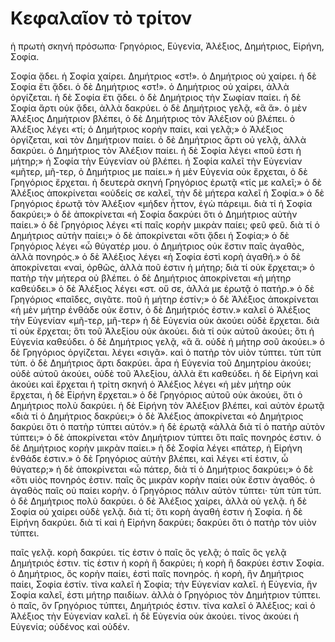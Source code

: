 # Κεφαλαῖον τὸ τρίτον

ἡ πρωτὴ σκηνή
πρόσωπα· Γρηγόριος, Εὐγενία, Ἀλέξιος, Δημήτριος, Εἰρήνη, Σοφία.

Σοφία ᾄδει. ἡ Σοφία χαίρει.
Δημήτριος «στ!». ὁ Δημήτριος οὐ χαίρει.
ἡ δὲ Σοφία ἔτι ᾄδει.
ὁ δὲ Δημήτριος «στ!». ὁ Δημήτριος οὐ χαίρει, ἀλλὰ ὀργίζεται.
ἡ δὲ Σοφία ἔτι ᾄδει.
ὁ δὲ Δημήτριος τὴν Σωφίαν παίει.
ἡ δὲ Σοφία ἄρτι οὐκ ᾄδει, ἀλλὰ δακρύει.
ὁ δὲ Δημήτριος γελᾷ, «ἃ ἅ».
ὁ μὲν Ἀλέξιος Δημήτριον βλέπει, ὁ δὲ Δημήτριος τὸν Ἀλέξιον οὐ βλέπει.
ὁ Ἀλέξιος λέγει «τί; ὁ Δημήτριος κορὴν παίει, καὶ γελᾷ;»
ὁ Ἀλέξιος ὀργίζεται, καὶ τὸν Δημήτριον παίει.
ὁ δὲ Δημήτριος ἄρτι οὐ γελᾷ, ἀλλὰ δακρύει. ὁ Δημήτριος τὸν Ἀλέξιον παίει.
ἡ δὲ Σοφία λέγει «ποῦ ἐστι ἡ μήτηρ;»
ἡ Σοφία τὴν Εὐγενίαν οὐ βλέπει. ἡ Σοφία καλεῖ τὴν Εὐγενίαν «μῆτερ, μῆ-τερ, ὁ Δημήτριος με παίει.»
ἡ μὲν Εὐγενία οὐκ ἔρχεται, ὁ δὲ Γρηγόριος ἔρχεται.
ἡ δευτερὰ σκηνή
Γρηγόριος ἐρωτᾷ «τίς με καλεῖ;»
ὁ δὲ Ἀλέξιος ἀποκρίνεται «οὐδείς σε καλεῖ, τὴν δὲ μήτερα καλεῖ ἡ Σοφία.»
ὁ δὲ Γρηγόριος ἐρωτᾷ τὸν Ἀλέξιον «μήδεν ἧττον, ἐγὼ πάρειμι. διὰ τί ἡ Σοφία δακρύει;»
ὁ δὲ ἀποκρίνεται «ἡ Σοφία δακρύει ὅτι ὁ Δημήτριος αὐτὴν παίει.»
ὁ δὲ Γρηγόριος λέγει «τί παῖς κορὴν μικρὰν παίει; φεῦ φεῦ. διὰ τί ὁ Δημήτριος αὐτὴν παίει;»
ὁ δὲ ἀποκρίνεται «ὅτι ᾄδει ἡ Σοφία;»
ὁ δὲ Γρηγόριος λέγει «ὦ θύγατέρ μου. ὁ Δημήτριος οὐκ ἔστιν παῖς ἀγαθὸς, ἀλλὰ πονηρός.»
ὁ δὲ Ἀλέξιος λέγει «ἡ Σοφία ἐστὶ κορὴ ἀγαθή.»
ὁ δὲ ἀποκρίνεται «ναὶ, ὀρθῶς, ἀλλὰ ποῦ ἐστιν ἡ μήτηρ; διὰ τί οὐκ ἔρχεται;» ὁ πατὴρ τὴν μήτερα οὐ βλέπει.
ὁ δὲ Δημήτριος ἀποκρίνεται «ἡ μήτηρ καθεύδει.»
ὁ δὲ Ἀλέξιος λέγει «στ. οὔ σε, ἀλλά με ἐρωτᾷ ὁ πατήρ.»
ὁ δὲ Γρηγόριος «παῖδες, σιγᾶτε. ποῦ ἡ μήτηρ ἐστίν;»
ὁ δὲ Ἀλέξιος ἀποκρίνεται «ἡ μὲν μήτηρ ἐνθάδε οὐκ ἔστιν, ὁ δὲ Δημήτριός ἐστιν.»
καλεῖ ὁ Ἀλέξιος τὴν Εὐγενίαν «μῆ-τερ, μῆ-τερ»
ἡ δὲ Εὐγενία οὐκ ἀκούει οὐδὲ ἔρχεται. διὰ τί οὐκ ἔρχεται; ὃτι τοῦ Ἀλεξίου οὐκ ἀκούει. διὰ τί οὐκ αὐτοῦ ἀκούει; ὃτι ἡ Εὐγενία καθεύδει.
ὁ δὲ Δημήτριος γελᾷ, «ἃ ἅ. οὐδὲ ἡ μήτηρ σοῦ ἀκούει.»
ὁ δὲ Γρηγόριος ὀργίζεται. λέγει «σιγᾶ». καὶ ὁ πατὴρ τὸν υἱὸν τύπτει. τὺπ τὺπ τύπ.
ὁ δὲ Δημήτριος ἄρτι δακρύει.
ἆρα ἡ Εὐγενία τοῦ Δημητρίου ἀκούει; οὐδὲ αὐτοῦ ἀκούει, οὐδὲ τοῦ Ἀλεξίου, ἀλλὰ ἔτι καθεύδει.
ἡ δὲ Εἰρήνη καὶ ἀκούει καὶ ἔρχεται
ἡ τρίτη σκηνή
ὁ Ἀλέξιος λέγει «ἡ μὲν μήτηρ οὐκ ἔρχεται, ἡ δὲ Εἰρήνη ἔρχεται.»
ὁ δὲ Γρηγόριος αὐτοῦ οὐκ ἀκούει, ὅτι ὁ Δημήτριος πολὺ δακρύει.
ἡ δὲ Εἰρήνη τὸν Ἀλέξιον βλέπει, καὶ αὐτὸν ἐρωτᾷ «διὰ τί ὁ Δημήτριος δακρύει;»
ὁ δὲ Ἀλέξιος ἀποκρίνεται «ὁ Δημήτριος δακρύει ὃτι ὁ πατὴρ τύπτει αὐτόν.»
ἡ δὲ ἐρωτᾷ «ἀλλὰ διὰ τί ὁ πατὴρ αὐτὸν τύπτει;»
ὁ δὲ ἀποκρίνεται «τὸν Δημήτριον τύπτει ὃτι παῖς πονηρός ἐστιν. ὁ δὲ Δημήτριος κορὴν μικρὰν παίει.»
ἡ δὲ Σοφία λέγει «πάτερ, ἡ Εἰρήνη ἐνθάδε ἐστιν.»
ὁ δὲ Γρηγόριος αὐτὴν βλέπει, καὶ λέγει «τί ἐστιν, ὦ θύγατερ;»
ἡ δὲ ἀποκρίνεται «ὦ πάτερ, διὰ τί ὁ Δημήτριος δακρύει;»
ὁ δὲ «ὃτι υἱὸς πονηρός ἐστιν. παῖς ὃς μικρὰν κορὴν παίει οὐκ ἔστιν ἀγαθός. ὁ ἀγαθὸς παῖς οὐ παίει κορὴν.
ὁ Γρηγόριος πάλιν αὐτὸν τύπτει· τὺπ τὺπ τύπ. ὁ δὲ Δημήτριος πολὺ δακρύει. ὁ δὲ Ἀλέξιος χαίρει, ἀλλὰ οὐ γελᾷ. ἡ δὲ Σοφία οὐ χαίρει οὐδὲ γελᾷ. διὰ τί; ὅτι κορὴ ἀγαθή ἐστιν ἡ Σοφία. ἡ δὲ Εἰρήνη δακρύει. διὰ τί καὶ ἡ Εἰρήνη δακρύει; δακρύει ὅτι ὁ πατὴρ τὸν υἱὸν τύπτει.

παῖς γελᾷ. κορὴ δακρύει. τίς ἐστιν ὁ παῖς ὃς γελᾷ; ὁ παῖς ὃς γελᾷ Δημήτριός ἐστιν. τίς ἐστιν ἡ κορὴ ἣ δακρύει; ἡ κορὴ ἣ δακρύει ἐστιν Σοφία.
ὁ Δημήτριος, ὃς κορὴν παίει, ἐστὶ παῖς πονηρός. ἡ κορὴ, ἣν Δημήτριος παίει, Σοφία ἐστίν.
τίνα καλεῖ ἡ Σοφία; τὴν Εὐγενίαν καλεῖ. ἡ Εὐγενία, ἣν Σοφία καλεῖ, ἐστι μήτηρ παιδίων. ἀλλὰ ὁ Γρηγόριος τὸν Δημήτριον τύπτει. ὁ παῖς, ὃν Γρηγόριος τύπτει, Δημήτριός ἐστιν.
τίνα καλεῖ ὁ Ἀλέξιος; καὶ ὁ Ἀλέξιος τὴν Εὐγενίαν καλεῖ. ἡ δὲ Εὐγενία οὐκ ἀκούει. τίνος ἀκούει ἡ Εὐγενία; οὐδένος καὶ οὐδέν.
